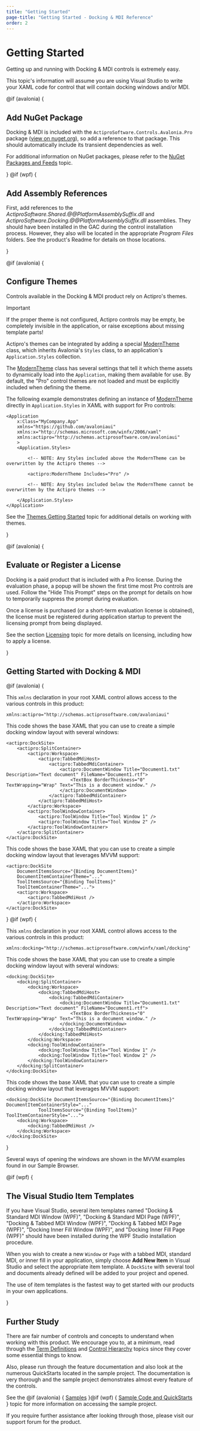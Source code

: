 ```yaml
---
title: "Getting Started"
page-title: "Getting Started - Docking & MDI Reference"
order: 2
---
```

# Getting Started

Getting up and running with Docking & MDI controls is extremely easy.

This topic's information will assume you are using Visual Studio to write your XAML code for control that will contain docking windows and/or MDI.

@if (avalonia) {

## Add NuGet Package

Docking &amp; MDI is included with the `ActiproSoftware.Controls.Avalonia.Pro` package ([view on nuget.org](https://www.nuget.org/packages/ActiproSoftware.Controls.Avalonia.Pro)), so add a reference to that package. This should automatically include its transient dependencies as well.

For additional information on NuGet packages, please refer to the [NuGet Packages and Feeds](../nuget.md) topic.

}
@if (wpf) {

## Add Assembly References

First, add references to the *ActiproSoftware.Shared.@@PlatformAssemblySuffix.dll* and *ActiproSoftware.Docking.@@PlatformAssemblySuffix.dll* assemblies.  They should have been installed in the GAC during the control installation process.  However, they also will be located in the appropriate *Program Files* folders.  See the product's Readme for details on those locations.

}

@if (avalonia) {

## Configure Themes

Controls available in the Docking &amp; MDI product rely on Actipro's themes.

> [!IMPORTANT]
> If the proper theme is not configured, Actipro controls may be empty, be completely invisible in the application, or raise exceptions about missing template parts!

Actipro's themes can be integrated by adding a special [ModernTheme](xref:@ActiproUIRoot.Themes.ModernTheme) class, which inherits Avalonia's `Styles` class, to an application's `Application.Styles` collection.

The [ModernTheme](xref:@ActiproUIRoot.Themes.ModernTheme) class has several settings that tell it which theme assets to dynamically load into the `Application`, making them available for use.  By default, the "Pro" control themes are not loaded and must be explicitly included when defining the theme.

The following example demonstrates defining an instance of [ModernTheme](xref:@ActiproUIRoot.Themes.ModernTheme) directly in `Application.Styles` in XAML with support for Pro controls:

```xaml
<Application
	x:Class="MyCompany.App"
	xmlns="https://github.com/avaloniaui"
	xmlns:x="http://schemas.microsoft.com/winfx/2006/xaml"
	xmlns:actipro="http://schemas.actiprosoftware.com/avaloniaui"
	>
	<Application.Styles>

		<!-- NOTE: Any Styles included above the ModernTheme can be overwritten by the Actipro themes -->

		<actipro:ModernTheme Includes="Pro" />

		<!-- NOTE: Any Styles included below the ModernTheme cannot be overwritten by the Actipro themes -->

	</Application.Styles>
</Application>
```

See the [Themes Getting Started](../themes/getting-started.md) topic for additional details on working with themes.

}

@if (avalonia) {

## Evaluate or Register a License

Docking is a paid product that is included with a Pro license.  During the evaluation phase, a popup will be shown the first time most Pro controls are used.  Follow the "Hide This Prompt" steps on the prompt for details on how to temporarily suppress the prompt during evaluation.

Once a license is purchased (or a short-term evaluation license is obtained), the license must be registered during application startup to prevent the licensing prompt from being displayed.

See the section [Licensing](../licensing.md) topic for more details on licensing, including how to apply a license.

}

## Getting Started with Docking & MDI

@if (avalonia) {

This `xmlns` declaration in your root XAML control allows access to the various controls in this product:

```xaml
xmlns:actipro="http://schemas.actiprosoftware.com/avaloniaui"
```

This code shows the base XAML that you can use to create a simple docking window layout with several windows:

```xaml
<actipro:DockSite>
	<actipro:SplitContainer>
		<actipro:Workspace>
			<actipro:TabbedMdiHost>
				<actipro:TabbedMdiContainer>
					<actipro:DocumentWindow Title="Document1.txt" Description="Text document" FileName="Document1.rtf">
						<TextBox BorderThickness="0" TextWrapping="Wrap" Text="This is a document window." />
					</actipro:DocumentWindow>
				</actipro:TabbedMdiContainer>
			</actipro:TabbedMdiHost>
		</actipro:Workspace>
		<actipro:ToolWindowContainer>
			<actipro:ToolWindow Title="Tool Window 1" />
			<actipro:ToolWindow Title="Tool Window 2" />
		</actipro:ToolWindowContainer>
	</actipro:SplitContainer>
</actipro:DockSite>
```

This code shows the base XAML that you can use to create a simple docking window layout that leverages MVVM support:

```xaml
<actipro:DockSite
	DocumentItemsSource="{Binding DocumentItems}"
	DocumentItemContainerTheme="..."
	ToolItemsSource="{Binding ToolItems}"
	ToolItemContainerTheme="...">
	<actipro:Workspace>
		<actipro:TabbedMdiHost />
	</actipro:Workspace>
</actipro:DockSite>
```

}
@if (wpf) {

This `xmlns` declaration in your root XAML control allows access to the various controls in this product:

```xaml
xmlns:docking="http://schemas.actiprosoftware.com/winfx/xaml/docking"
```

This code shows the base XAML that you can use to create a simple docking window layout with several windows:

```xaml
<docking:DockSite>
	<docking:SplitContainer>
		<docking:Workspace>
			<docking:TabbedMdiHost>
				<docking:TabbedMdiContainer>
					<docking:DocumentWindow Title="Document1.txt" Description="Text document" FileName="Document1.rtf">
						<TextBox BorderThickness="0" TextWrapping="Wrap" Text="This is a document window." />
					</docking:DocumentWindow>
				</docking:TabbedMdiContainer>
			</docking:TabbedMdiHost>
		</docking:Workspace>
		<docking:ToolWindowContainer>
			<docking:ToolWindow Title="Tool Window 1" />
			<docking:ToolWindow Title="Tool Window 2" />
		</docking:ToolWindowContainer>
	</docking:SplitContainer>
</docking:DockSite>
```

This code shows the base XAML that you can use to create a simple docking window layout that leverages MVVM support:

```xaml
<docking:DockSite DocumentItemsSource="{Binding DocumentItems}" DocumentItemContainerStyle="..."
			ToolItemsSource="{Binding ToolItems}" ToolItemContainerStyle="...">
	<docking:Workspace>
		<docking:TabbedMdiHost />
	</docking:Workspace>
</docking:DockSite>
```

}

Several ways of opening the windows are shown in the MVVM examples found in our Sample Browser.

@if (wpf) {

## The Visual Studio Item Templates

If you have Visual Studio, several item templates named "Docking & Standard MDI Window (WPF)", "Docking & Standard MDI Page (WPF)", "Docking & Tabbed MDI Window (WPF)", "Docking & Tabbed MDI Page (WPF)", "Docking Inner Fill Window (WPF)", and "Docking Inner Fill Page (WPF)" should have been installed during the WPF Studio installation procedure.

When you wish to create a new `Window` or `Page` with a tabbed MDI, standard MDI, or inner fill in your application, simply choose **Add New Item** in Visual Studio and select the appropriate item template.  A `DockSite` with several tool and documents already defined will be added to your project and opened.

The use of item templates is the fastest way to get started with our products in your own applications.

}

## Further Study

There are fair number of controls and concepts to understand when working with this product.  We encourage you to, at a minimum, read through the [Term Definitions](term-definitions.md) and [Control Hierarchy](control-hierarchy.md) topics since they cover some essential things to know.

Also, please run through the feature documentation and also look at the numerous QuickStarts located in the sample project.  The documentation is very thorough and the sample project demonstrates almost every feature of the controls.

See the @if (avalonia) { [Samples](../samples.md) }@if (wpf) { [Sample Code and QuickStarts](../quick-starts.md) } topic for more information on accessing the sample project.

If you require further assistance after looking through those, please visit our support forum for the product.